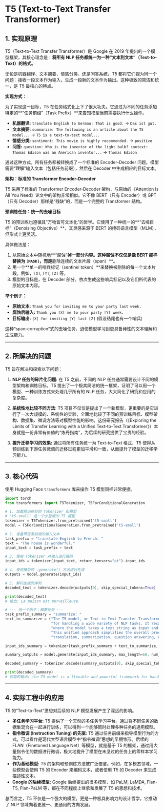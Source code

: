 # T5 (Text-to-Text Transfer Transformer)

## 1. 实现原理

T5（Text-to-Text Transfer Transformer）是 Google 在 2019 年提出的一个模型框架，其核心理念是：**将所有 NLP 任务都统一为一种“文本到文本”（Text-to-Text）的格式。**

无论是机器翻译、文本摘要、情感分类，还是问答系统，T5 都将它们视为同一个问题：接收一段文本作为输入，生成一段新的文本作为输出。这种极致的简洁和统一，是 T5 最核心的特点。

**实现方式：**

为了实现这一目标，T5 在任务格式化上下了很大功夫。它通过为不同的任务添加特定的**“任务前缀”（Task Prefix）**来告知模型当前需要执行什么操作。

*   **机器翻译:** `translate English to German: That is good.` -> `Das ist gut.`
*   **文本摘要:** `summarize: The following is an article about the T5 model...` -> `T5 is a text-to-text model...`
*   **情感分类:** `sentiment: This movie is highly recommended.` -> `positive`
*   **问答:** `question: Who is the inventor of the light bulb? context: Thomas Edison was an American inventor...` -> `Thomas Edison`

通过这种方式，所有任务都被转换成了一个标准的 Encoder-Decoder 问题。模型需要“理解”输入文本（包括任务前缀），然后在 Decoder 中生成相应的目标文本。

**架构：标准的 Transformer Encoder-Decoder**

T5 采用了标准的 Transformer Encoder-Decoder 架构，与原始的《Attention Is All You Need》论文中的架构非常相似。它不像 BERT（只有 Encoder）或 GPT（只有 Decoder）那样是“残缺”的，而是一个完整的 Transformer 结构。

**预训练任务：统一的去噪目标**

T5 的预训练也遵循其“万物皆可文本化”的哲学。它使用了一种统一的**“去噪目标”（Denoising Objective）**，其灵感来源于 BERT 的掩码语言模型（MLM），但形式上更灵活。

具体做法是：
1.  从原始文本中随机地**“腐蚀”**掉一部分内容。这种腐蚀不仅仅是像 BERT 那样替换为 `[MASK]`，而是**删除连续的文本片段（span）**。
2.  用一个**单一的哨兵标记（sentinel token）**来替换被删除的每一个文本片段。例如，`[X]`, `[Y]`, `[Z]` 等。
3.  模型的目标是，在 Decoder 部分，依次生成这些哨兵标记以及它们所代表的原始文本内容。

**举个例子：**

*   **原始文本:** `Thank you for inviting me to your party last week.`
*   **腐蚀后输入:** `Thank you [X] me to your party [Y] week.`
*   **目标输出:** `[X] for inviting [Y] last [Z]` (假设结尾也有一个哨兵)

这种“span-corruption”式的去噪任务，迫使模型学习到更具鲁棒性的文本理解和生成能力。

---

## 2. 所解决的问题

T5 旨在解决和探索以下问题：

1.  **NLP 任务的碎片化问题:** 在 T5 之前，不同的 NLP 任务通常需要设计不同的模型架构和训练目标。T5 提出了一个极其简洁的统一框架，证明了可以用一个模型、一种训练方式来处理几乎所有的 NLP 任务，大大简化了研究和应用的复杂度。

2.  **系统性地比较不同方法:** T5 项目不仅仅是提出了一个新模型，更重要的是它进行了一次大规模的、系统性的实验，全面地比较了不同的预训练目标、模型架构、数据集、微调方法等对模型性能的影响。这份研究报告（《Exploring the Limits of Transfer Learning with a Unified Text-to-Text Transformer》）本身就是一份非常有价值的“炼丹指南”，为后续的研究提供了宝贵的经验。

3.  **提升迁移学习的效果:** 通过将所有任务统一为 Text-to-Text 格式，T5 使得从预训练到下游任务微调的迁移过程更加平滑和一致，从而提升了模型的迁移学习能力。

---

## 3. 核心代码

使用 Hugging Face `transformers` 库来操作 T5 模型同样非常便捷。

```python
import torch
from transformers import T5Tokenizer, T5ForConditionalGeneration

# 1. 加载预训练好的 Tokenizer 和模型
# 't5-small' 是一个小型版的 T5 模型
tokenizer = T5Tokenizer.from_pretrained('t5-small')
model = T5ForConditionalGeneration.from_pretrained('t5-small')

# 2. 准备带任务前缀的输入文本
task_prefix = "translate English to French: "
text = "The house is wonderful."
input_text = task_prefix + text

# 3. 使用 Tokenizer 对输入进行编码
input_ids = tokenizer(input_text, return_tensors="pt").input_ids

# 4. 使用模型的 .generate() 方法进行生成
outputs = model.generate(input_ids)

# 5. 解码生成的序列
decoded_text = tokenizer.decode(outputs[0], skip_special_tokens=True)

print(decoded_text)
# 输出: La maison est merveilleuse.

# --- 另一个例子：摘要任务 ---
task_prefix_summary = "summarize: "
text_to_summarize = ("The T5 model, or Text-to-Text Transfer Transformer, is a flexible and powerful framework "
                     "for handling a wide variety of NLP tasks. It recasts every task into a text-to-text format, "
                     "where the model takes a text string as input and produces a new text string as output. "
                     "This unified approach simplifies the overall process, allowing a single model to be used for "
                     "translation, summarization, question answering, and more.")

input_ids_summary = tokenizer(task_prefix_summary + text_to_summarize, return_tensors="pt").input_ids

summary_outputs = model.generate(input_ids_summary, max_length=60, num_beams=4, early_stopping=True)

decoded_summary = tokenizer.decode(summary_outputs[0], skip_special_tokens=True)

print(decoded_summary)
# 可能的输出: the T5 model is a flexible and powerful framework for handling a wide variety of NLP tasks.
```

---

## 4. 实际工程中的应用

T5 的“Text-to-Text”思想对后续的 NLP 模型发展产生了深远的影响。

*   **多任务学习平台:** T5 提供了一个天然的多任务学习平台。通过将不同任务的数据集混合在一起进行训练，可以得到一个能够同时处理多种任务的通用模型。
*   **指令微调 (Instruction Tuning) 的先驱:** T5 通过任务前缀来指导模型行为的方式，可以看作是现代大型语言模型中“指令微调”思想的早期雏形。后续的 FLAN（Finetuned Language Net）等模型，就是基于 T5 的框架，通过用大量指令化的数据进行微调，极大地提升了模型在未见过的任务上的零样本学习能力。
*   **作为基础模型:** T5 的架构和预训练方法被广泛借鉴。例如，在多模态领域，一些模型会使用 T5 的 Encoder 来编码文本，或者使用 T5 的 Decoder 来生成描述性文本。
*   **Google 的后续模型:** Google 后续提出的很多模型，如 PaLM, LaMDA, Flan-T5, Flan-PaLM 等，都在不同程度上继承和发展了 T5 的思想和技术。

总而言之，T5 不仅是一个强大的模型，更是一种极具影响力的设计哲学，它推动了 NLP 领域向着更统一、更通用的方向发展。
